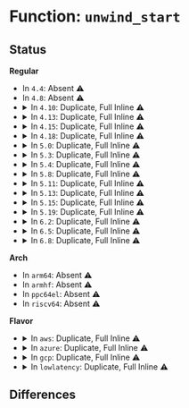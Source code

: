 # Function: <code>unwind_start</code>

## Status
<b>Regular</b>
<ul>
<li>
In <code>4.4</code>: Absent ⚠️
</li>
<li>
In <code>4.8</code>: Absent ⚠️
</li>
<li>
<details>
<summary>In <code>4.10</code>: Duplicate, Full Inline ⚠️</summary>

**Collision:** Static Duplication

**Inline:** Full

**Transformation:** False

**Instances:**

```
In arch/x86/events/core.c (ffffffff810077e8)
Location: arch/x86/include/asm/unwind.h:35
Inline: True
Inline callers:
  - arch/x86/events/core.c:perf_callchain_kernel
```
```
In arch/x86/kernel/dumpstack.c (ffffffff81030aac)
Location: arch/x86/include/asm/unwind.h:35
Inline: True
Inline callers:
  - arch/x86/kernel/dumpstack.c:show_trace_log_lvl
```
```
In arch/x86/kernel/stacktrace.c (ffffffff8103dca8)
Location: arch/x86/include/asm/unwind.h:35
Inline: True
Inline callers:
  - arch/x86/kernel/stacktrace.c:__save_stack_trace
```
</details>
</li>
<li>
<details>
<summary>In <code>4.13</code>: Duplicate, Full Inline ⚠️</summary>

**Collision:** Static Duplication

**Inline:** Full

**Transformation:** False

**Instances:**

```
In arch/x86/events/core.c (ffffffff8100756b)
Location: arch/x86/include/asm/unwind.h:38
Inline: True
Inline callers:
  - arch/x86/events/core.c:perf_callchain_kernel
```
```
In arch/x86/kernel/dumpstack.c (ffffffff8102ed7c)
Location: arch/x86/include/asm/unwind.h:38
Inline: True
Inline callers:
  - arch/x86/kernel/dumpstack.c:show_trace_log_lvl
```
```
In arch/x86/kernel/stacktrace.c (ffffffff8103bd38)
Location: arch/x86/include/asm/unwind.h:38
Inline: True
Inline callers:
  - arch/x86/kernel/stacktrace.c:__save_stack_trace
```
</details>
</li>
<li>
<details>
<summary>In <code>4.15</code>: Duplicate, Full Inline ⚠️</summary>

**Collision:** Static Duplication

**Inline:** Full

**Transformation:** False

**Instances:**

```
In arch/x86/events/core.c (ffffffff810079a1)
Location: arch/x86/include/asm/unwind.h:49
Inline: True
Inline callers:
  - arch/x86/events/core.c:perf_callchain_kernel
```
```
In arch/x86/kernel/dumpstack.c (ffffffff81030d5c)
Location: arch/x86/include/asm/unwind.h:49
Inline: True
Inline callers:
  - arch/x86/kernel/dumpstack.c:show_trace_log_lvl
```
```
In arch/x86/kernel/stacktrace.c (ffffffff8103e948)
Location: arch/x86/include/asm/unwind.h:49
Inline: True
Inline callers:
  - arch/x86/kernel/stacktrace.c:save_stack_trace_tsk_reliable
  - arch/x86/kernel/stacktrace.c:__save_stack_trace
```
</details>
</li>
<li>
<details>
<summary>In <code>4.18</code>: Duplicate, Full Inline ⚠️</summary>

**Collision:** Static Duplication

**Inline:** Full

**Transformation:** False

**Instances:**

```
In arch/x86/events/core.c (ffffffff81007fd1)
Location: arch/x86/include/asm/unwind.h:49
Inline: True
Inline callers:
  - arch/x86/events/core.c:perf_callchain_kernel
```
```
In arch/x86/kernel/dumpstack.c (ffffffff81032020)
Location: arch/x86/include/asm/unwind.h:49
Inline: True
Inline callers:
  - arch/x86/kernel/dumpstack.c:show_trace_log_lvl
```
```
In arch/x86/kernel/stacktrace.c (ffffffff8103ff08)
Location: arch/x86/include/asm/unwind.h:49
Inline: True
Inline callers:
  - arch/x86/kernel/stacktrace.c:save_stack_trace_tsk_reliable
  - arch/x86/kernel/stacktrace.c:__save_stack_trace
```
</details>
</li>
<li>
<details>
<summary>In <code>5.0</code>: Duplicate, Full Inline ⚠️</summary>

**Collision:** Static Duplication

**Inline:** Full

**Transformation:** False

**Instances:**

```
In arch/x86/events/core.c (ffffffff81007eb1)
Location: arch/x86/include/asm/unwind.h:55
Inline: True
Inline callers:
  - arch/x86/events/core.c:perf_callchain_kernel
```
```
In arch/x86/kernel/dumpstack.c (ffffffff810332e5)
Location: arch/x86/include/asm/unwind.h:55
Inline: True
Inline callers:
  - arch/x86/kernel/dumpstack.c:show_trace_log_lvl
```
```
In arch/x86/kernel/stacktrace.c (ffffffff81041536)
Location: arch/x86/include/asm/unwind.h:55
Inline: True
Inline callers:
  - arch/x86/kernel/stacktrace.c:save_stack_trace_tsk_reliable
  - arch/x86/kernel/stacktrace.c:__save_stack_trace
```
</details>
</li>
<li>
<details>
<summary>In <code>5.3</code>: Duplicate, Full Inline ⚠️</summary>

**Collision:** Static Duplication

**Inline:** Full

**Transformation:** False

**Instances:**

```
In arch/x86/events/core.c (ffffffff81008188)
Location: arch/x86/include/asm/unwind.h:55
Inline: True
Inline callers:
  - arch/x86/events/core.c:perf_callchain_kernel
  - arch/x86/events/core.c:perf_callchain_kernel
```
```
In arch/x86/kernel/dumpstack.c (ffffffff8103515e)
Location: arch/x86/include/asm/unwind.h:55
Inline: True
Inline callers:
  - arch/x86/kernel/dumpstack.c:show_trace_log_lvl
```
```
In arch/x86/kernel/stacktrace.c (ffffffff81043a8d)
Location: arch/x86/include/asm/unwind.h:55
Inline: True
Inline callers:
  - arch/x86/kernel/stacktrace.c:arch_stack_walk_reliable
  - arch/x86/kernel/stacktrace.c:arch_stack_walk
```
</details>
</li>
<li>
<details>
<summary>In <code>5.4</code>: Duplicate, Full Inline ⚠️</summary>

**Collision:** Static Duplication

**Inline:** Full

**Transformation:** False

**Instances:**

```
In arch/x86/events/core.c (ffffffff810083a8)
Location: arch/x86/include/asm/unwind.h:55
Inline: True
Inline callers:
  - arch/x86/events/core.c:perf_callchain_kernel
  - arch/x86/events/core.c:perf_callchain_kernel
```
```
In arch/x86/kernel/dumpstack.c (ffffffff8103598e)
Location: arch/x86/include/asm/unwind.h:55
Inline: True
Inline callers:
  - arch/x86/kernel/dumpstack.c:show_trace_log_lvl
```
```
In arch/x86/kernel/stacktrace.c (ffffffff810441dd)
Location: arch/x86/include/asm/unwind.h:55
Inline: True
Inline callers:
  - arch/x86/kernel/stacktrace.c:arch_stack_walk_reliable
  - arch/x86/kernel/stacktrace.c:arch_stack_walk
```
</details>
</li>
<li>
<details>
<summary>In <code>5.8</code>: Duplicate, Full Inline ⚠️</summary>

**Collision:** Static Duplication

**Inline:** Full

**Transformation:** False

**Instances:**

```
In arch/x86/events/core.c (ffffffff81009416)
Location: arch/x86/include/asm/unwind.h:55
Inline: True
Inline callers:
  - arch/x86/events/core.c:perf_callchain_kernel
  - arch/x86/events/core.c:perf_callchain_kernel
```
```
In arch/x86/kernel/dumpstack.c (ffffffff81037a25)
Location: arch/x86/include/asm/unwind.h:55
Inline: True
Inline callers:
  - arch/x86/kernel/dumpstack.c:show_trace_log_lvl
```
```
In arch/x86/kernel/stacktrace.c (ffffffff81047efb)
Location: arch/x86/include/asm/unwind.h:55
Inline: True
Inline callers:
  - arch/x86/kernel/stacktrace.c:arch_stack_walk_reliable
  - arch/x86/kernel/stacktrace.c:arch_stack_walk
```
</details>
</li>
<li>
<details>
<summary>In <code>5.11</code>: Duplicate, Full Inline ⚠️</summary>

**Collision:** Static Duplication

**Inline:** Full

**Transformation:** False

**Instances:**

```
In arch/x86/events/core.c (ffffffff810084c6)
Location: arch/x86/include/asm/unwind.h:55
Inline: True
Inline callers:
  - arch/x86/events/core.c:perf_callchain_kernel
  - arch/x86/events/core.c:perf_callchain_kernel
```
```
In arch/x86/kernel/dumpstack.c (ffffffff81bd35e4)
Location: arch/x86/include/asm/unwind.h:55
Inline: True
Inline callers:
  - arch/x86/kernel/dumpstack.c:show_trace_log_lvl
```
```
In arch/x86/kernel/stacktrace.c (ffffffff810473ab)
Location: arch/x86/include/asm/unwind.h:55
Inline: True
Inline callers:
  - arch/x86/kernel/stacktrace.c:arch_stack_walk_reliable
  - arch/x86/kernel/stacktrace.c:arch_stack_walk
```
</details>
</li>
<li>
<details>
<summary>In <code>5.13</code>: Duplicate, Full Inline ⚠️</summary>

**Collision:** Static Duplication

**Inline:** Full

**Transformation:** False

**Instances:**

```
In arch/x86/events/core.c (ffffffff81008e96)
Location: arch/x86/include/asm/unwind.h:55
Inline: True
Inline callers:
  - arch/x86/events/core.c:perf_callchain_kernel
  - arch/x86/events/core.c:perf_callchain_kernel
```
```
In arch/x86/kernel/dumpstack.c (ffffffff81bc5a56)
Location: arch/x86/include/asm/unwind.h:55
Inline: True
Inline callers:
  - arch/x86/kernel/dumpstack.c:show_trace_log_lvl
```
```
In arch/x86/kernel/stacktrace.c (ffffffff81048cab)
Location: arch/x86/include/asm/unwind.h:55
Inline: True
Inline callers:
  - arch/x86/kernel/stacktrace.c:arch_stack_walk_reliable
  - arch/x86/kernel/stacktrace.c:arch_stack_walk
```
</details>
</li>
<li>
<details>
<summary>In <code>5.15</code>: Duplicate, Full Inline ⚠️</summary>

**Collision:** Static Duplication

**Inline:** Full

**Transformation:** False

**Instances:**

```
In arch/x86/events/core.c (ffffffff81009d3a)
Location: arch/x86/include/asm/unwind.h:55
Inline: True
Inline callers:
  - arch/x86/events/core.c:perf_callchain_kernel
  - arch/x86/events/core.c:perf_callchain_kernel
```
```
In arch/x86/kernel/dumpstack.c (ffffffff81c987a0)
Location: arch/x86/include/asm/unwind.h:55
Inline: True
Inline callers:
  - arch/x86/kernel/dumpstack.c:show_trace_log_lvl
```
```
In arch/x86/kernel/stacktrace.c (ffffffff8104f67d)
Location: arch/x86/include/asm/unwind.h:55
Inline: True
Inline callers:
  - arch/x86/kernel/stacktrace.c:arch_stack_walk_reliable
  - arch/x86/kernel/stacktrace.c:arch_stack_walk
```
</details>
</li>
<li>
<details>
<summary>In <code>5.19</code>: Duplicate, Full Inline ⚠️</summary>

**Collision:** Static Duplication

**Inline:** Full

**Transformation:** False

**Instances:**

```
In arch/x86/events/core.c (ffffffff8100949a)
Location: arch/x86/include/asm/unwind.h:59
Inline: True
Inline callers:
  - arch/x86/events/core.c:perf_callchain_kernel
  - arch/x86/events/core.c:perf_callchain_kernel
```
```
In arch/x86/kernel/dumpstack.c (ffffffff81e47d03)
Location: arch/x86/include/asm/unwind.h:59
Inline: True
Inline callers:
  - arch/x86/kernel/dumpstack.c:show_trace_log_lvl
```
```
In arch/x86/kernel/process.c (ffffffff81051fa1)
Location: arch/x86/include/asm/unwind.h:59
Inline: True
Inline callers:
  - arch/x86/kernel/process.c:__get_wchan
```
```
In arch/x86/kernel/stacktrace.c (ffffffff8105a97e)
Location: arch/x86/include/asm/unwind.h:59
Inline: True
Inline callers:
  - arch/x86/kernel/stacktrace.c:arch_stack_walk_reliable
  - arch/x86/kernel/stacktrace.c:arch_stack_walk
```
</details>
</li>
<li>
<details>
<summary>In <code>6.2</code>: Duplicate, Full Inline ⚠️</summary>

**Collision:** Static Duplication

**Inline:** Full

**Transformation:** False

**Instances:**

```
In arch/x86/events/core.c (ffffffff8100a92a)
Location: arch/x86/include/asm/unwind.h:59
Inline: True
Inline callers:
  - arch/x86/events/core.c:perf_callchain_kernel
  - arch/x86/events/core.c:perf_callchain_kernel
```
```
In arch/x86/kernel/dumpstack.c (ffffffff810516d1)
Location: arch/x86/include/asm/unwind.h:59
Inline: True
Inline callers:
  - arch/x86/kernel/dumpstack.c:show_trace_log_lvl
```
```
In arch/x86/kernel/process.c (ffffffff8105f7d1)
Location: arch/x86/include/asm/unwind.h:59
Inline: True
Inline callers:
  - arch/x86/kernel/process.c:__get_wchan
```
```
In arch/x86/kernel/stacktrace.c (ffffffff8106873e)
Location: arch/x86/include/asm/unwind.h:59
Inline: True
Inline callers:
  - arch/x86/kernel/stacktrace.c:arch_stack_walk_reliable
  - arch/x86/kernel/stacktrace.c:arch_stack_walk
```
</details>
</li>
<li>
<details>
<summary>In <code>6.5</code>: Duplicate, Full Inline ⚠️</summary>

**Collision:** Static Duplication

**Inline:** Full

**Transformation:** False

**Instances:**

```
In arch/x86/events/core.c (ffffffff8100a17a)
Location: arch/x86/include/asm/unwind.h:59
Inline: True
Inline callers:
  - arch/x86/events/core.c:perf_callchain_kernel
  - arch/x86/events/core.c:perf_callchain_kernel
```
```
In arch/x86/kernel/dumpstack.c (ffffffff8105242e)
Location: arch/x86/include/asm/unwind.h:59
Inline: True
Inline callers:
  - arch/x86/kernel/dumpstack.c:show_trace_log_lvl
```
```
In arch/x86/kernel/process.c (ffffffff81060f29)
Location: arch/x86/include/asm/unwind.h:59
Inline: True
Inline callers:
  - arch/x86/kernel/process.c:__get_wchan
```
```
In arch/x86/kernel/stacktrace.c (ffffffff8106a05e)
Location: arch/x86/include/asm/unwind.h:59
Inline: True
Inline callers:
  - arch/x86/kernel/stacktrace.c:arch_stack_walk_reliable
  - arch/x86/kernel/stacktrace.c:arch_stack_walk
```
</details>
</li>
<li>
<details>
<summary>In <code>6.8</code>: Duplicate, Full Inline ⚠️</summary>

**Collision:** Static Duplication

**Inline:** Full

**Transformation:** False

**Instances:**

```
In arch/x86/events/core.c (ffffffff8100f89a)
Location: arch/x86/include/asm/unwind.h:59
Inline: True
Inline callers:
  - arch/x86/events/core.c:perf_callchain_kernel
  - arch/x86/events/core.c:perf_callchain_kernel
```
```
In arch/x86/kernel/dumpstack.c (ffffffff8105964e)
Location: arch/x86/include/asm/unwind.h:59
Inline: True
Inline callers:
  - arch/x86/kernel/dumpstack.c:show_trace_log_lvl
```
```
In arch/x86/kernel/process.c (ffffffff81067fd9)
Location: arch/x86/include/asm/unwind.h:59
Inline: True
Inline callers:
  - arch/x86/kernel/process.c:__get_wchan
```
```
In arch/x86/kernel/stacktrace.c (ffffffff8107152e)
Location: arch/x86/include/asm/unwind.h:59
Inline: True
Inline callers:
  - arch/x86/kernel/stacktrace.c:arch_stack_walk_reliable
  - arch/x86/kernel/stacktrace.c:arch_stack_walk
```
</details>
</li>
</ul>
<b>Arch</b>
<ul>
<li>
In <code>arm64</code>: Absent ⚠️
</li>
<li>
In <code>armhf</code>: Absent ⚠️
</li>
<li>
In <code>ppc64el</code>: Absent ⚠️
</li>
<li>
In <code>riscv64</code>: Absent ⚠️
</li>
</ul>
<b>Flavor</b>
<ul>
<li>
<details>
<summary>In <code>aws</code>: Duplicate, Full Inline ⚠️</summary>

**Collision:** Static Duplication

**Inline:** Full

**Transformation:** False

**Instances:**

```
In arch/x86/events/core.c (ffffffff810083a8)
Location: arch/x86/include/asm/unwind.h:55
Inline: True
Inline callers:
  - arch/x86/events/core.c:perf_callchain_kernel
  - arch/x86/events/core.c:perf_callchain_kernel
```
```
In arch/x86/kernel/dumpstack.c (ffffffff81035aee)
Location: arch/x86/include/asm/unwind.h:55
Inline: True
Inline callers:
  - arch/x86/kernel/dumpstack.c:show_trace_log_lvl
```
```
In arch/x86/kernel/stacktrace.c (ffffffff8104435d)
Location: arch/x86/include/asm/unwind.h:55
Inline: True
Inline callers:
  - arch/x86/kernel/stacktrace.c:arch_stack_walk_reliable
  - arch/x86/kernel/stacktrace.c:arch_stack_walk
```
</details>
</li>
<li>
<details>
<summary>In <code>azure</code>: Duplicate, Full Inline ⚠️</summary>

**Collision:** Static Duplication

**Inline:** Full

**Transformation:** False

**Instances:**

```
In arch/x86/events/core.c (ffffffff81006b98)
Location: arch/x86/include/asm/unwind.h:55
Inline: True
Inline callers:
  - arch/x86/events/core.c:perf_callchain_kernel
  - arch/x86/events/core.c:perf_callchain_kernel
```
```
In arch/x86/kernel/dumpstack.c (ffffffff8102543e)
Location: arch/x86/include/asm/unwind.h:55
Inline: True
Inline callers:
  - arch/x86/kernel/dumpstack.c:show_trace_log_lvl
```
```
In arch/x86/kernel/stacktrace.c (ffffffff8103397d)
Location: arch/x86/include/asm/unwind.h:55
Inline: True
Inline callers:
  - arch/x86/kernel/stacktrace.c:arch_stack_walk_reliable
  - arch/x86/kernel/stacktrace.c:arch_stack_walk
```
</details>
</li>
<li>
<details>
<summary>In <code>gcp</code>: Duplicate, Full Inline ⚠️</summary>

**Collision:** Static Duplication

**Inline:** Full

**Transformation:** False

**Instances:**

```
In arch/x86/events/core.c (ffffffff81008368)
Location: arch/x86/include/asm/unwind.h:55
Inline: True
Inline callers:
  - arch/x86/events/core.c:perf_callchain_kernel
  - arch/x86/events/core.c:perf_callchain_kernel
```
```
In arch/x86/kernel/dumpstack.c (ffffffff8103594e)
Location: arch/x86/include/asm/unwind.h:55
Inline: True
Inline callers:
  - arch/x86/kernel/dumpstack.c:show_trace_log_lvl
```
```
In arch/x86/kernel/stacktrace.c (ffffffff8104419d)
Location: arch/x86/include/asm/unwind.h:55
Inline: True
Inline callers:
  - arch/x86/kernel/stacktrace.c:arch_stack_walk_reliable
  - arch/x86/kernel/stacktrace.c:arch_stack_walk
```
</details>
</li>
<li>
<details>
<summary>In <code>lowlatency</code>: Duplicate, Full Inline ⚠️</summary>

**Collision:** Static Duplication

**Inline:** Full

**Transformation:** False

**Instances:**

```
In arch/x86/events/core.c (ffffffff810084c8)
Location: arch/x86/include/asm/unwind.h:55
Inline: True
Inline callers:
  - arch/x86/events/core.c:perf_callchain_kernel
  - arch/x86/events/core.c:perf_callchain_kernel
```
```
In arch/x86/kernel/dumpstack.c (ffffffff8103692e)
Location: arch/x86/include/asm/unwind.h:55
Inline: True
Inline callers:
  - arch/x86/kernel/dumpstack.c:show_trace_log_lvl
```
```
In arch/x86/kernel/stacktrace.c (ffffffff8104559d)
Location: arch/x86/include/asm/unwind.h:55
Inline: True
Inline callers:
  - arch/x86/kernel/stacktrace.c:arch_stack_walk_reliable
  - arch/x86/kernel/stacktrace.c:arch_stack_walk
```
</details>
</li>
</ul>

## Differences
